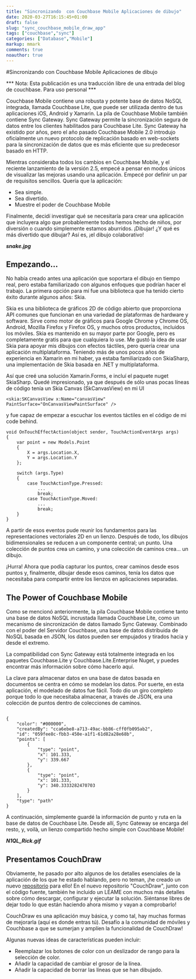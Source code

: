```yaml
---
title: "Sincronizando  con Couchbase Mobile Aplicaciones de dibujo"
date: 2020-03-27T16:15:45+01:00
draft: false
slug: "sync_couchbase_mobile_draw_app"
tags: ["couchbase","sync"]
categories: ["Database","Mobile"]
markup: mmark
comments: true 
noauthor: true 
---
```


#Sincronizando  con Couchbase Mobile Aplicaciones de dibujo
 
*** Nota: Esta publicación es una traducción libre de una entrada del blog de couchbase. Para uso personal ***

Couchbase Mobile contiene una robusta y potente base de datos NoSQL integrada, llamada Couchbase Lite, que puede ser utilizada dentro de tus aplicaciones iOS, Android y Xamarin. La pila de Couchbase Mobile también contiene Sync Gateway. Sync Gateway permite la sincronización segura de datos entre los clientes habilitados para Couchbase Lite. Sync Gateway ha existido por años, pero el año pasado Couchbase Mobile 2.0 introdujo oficialmente un nuevo protocolo de replicación basado en web-sockets para la sincronización de datos que es más eficiente que su predecesor basado en HTTP.

Mientras consideraba todos los cambios en Couchbase Mobile, y el reciente lanzamiento de la versión 2.5, empecé a pensar en modos únicos de visualizar las mejoras usando una aplicación. Empecé por definir un par de requisitos sencillos. Quería que la aplicación:

- Sea simple.
- Sea divertido.
- Muestre el poder de Couchbase Mobile

Finalmente, decidí investigar qué se necesitaría para crear una aplicación que incluyera algo que probablemente todos hemos hecho de niños, por diversión o cuando simplemente estamos aburridos. ¡Dibujar! ¿Y qué es más divertido que dibujar? Así es, ¡el dibujo colaborativo!

***snake.jpg***

## Empezando...
No había creado antes una aplicación que soportara el dibujo en tiempo real, pero estaba familiarizado con algunos enfoques que podrían hacer el trabajo.  La primera opción para mí fue una biblioteca que ha tenido cierto éxito durante algunos años: Skia.

Skia es una biblioteca de gráficos 2D de código abierto que proporciona API comunes que funcionan en una variedad de plataformas de hardware y software. Sirve como motor de gráficos para Google Chrome y Chrome OS, Android, Mozilla Firefox y Firefox OS, y muchos otros productos, incluidos los móviles. Skia es mantenido en su mayor parte por Google, pero es completamente gratis para que cualquiera lo use.
Me gustó la idea de usar Skia para apoyar mis dibujos con efectos táctiles, pero quería crear una aplicación multiplataforma. Teniendo más de unos pocos años de experiencia en Xamarin en mi haber, ya estaba familiarizado con SkiaSharp, una implementación de Skia basada en .NET y multiplataforma.

Así que creé una solución Xamarin.Forms, e incluí el paquete nuget SkiaSharp. Quedé impresionado, ya que después de sólo unas pocas líneas de código tenía un Skia Canvas (SkCanvasView) en mi UI

```
<skia:SKCanvasView x:Name="canvasView" PaintSurface="OnCanvasViewPaintSurface" />
```
y fue capaz de empezar a escuchar los eventos táctiles en el código de mi code behind.

```
void OnTouchEffectAction(object sender, TouchActionEventArgs args)
{
    var point = new Models.Point
    {
        X = args.Location.X,
        Y = args.Location.Y
    };

    switch (args.Type)
    {
        case TouchActionType.Pressed:
            ...
            break;
        case TouchActionType.Moved:
            ...
            break;
    }
}
```

A partir de esos eventos pude reunir los fundamentos para las representaciones vectoriales 2D en un lienzo. Después de todo, los dibujos bidimensionales se reducen a un componente central; un punto. Una colección de puntos crea un camino, y una colección de caminos crea... un dibujo.

¡Hurra! Ahora que podía capturar los puntos, crear caminos desde esos puntos y, finalmente, dibujar desde esos caminos, tenía los datos que necesitaba para compartir entre los lienzos en aplicaciones separadas.


## The Power of Couchbase Mobile
Como se mencionó anteriormente, la pila Couchbase Mobile contiene tanto una base de datos NoSQL incrustada llamada Couchbase Lite, como un mecanismo de sincronización de datos llamado Sync Gateway. Combinado con el poder del Servidor Couchbase, una base de datos distribuida de NoSQL basada en JSON, los datos pueden ser empujados y tirados hacia y desde el extremo.

La compatibilidad con Sync Gateway está totalmente integrada en los paquetes Couchbase.Lite y Couchbase.Lite.Enterprise Nuget, y puedes encontrar más información sobre cómo hacerlo aquí.

La clave para almacenar datos en una base de datos basada en documentos se centra en cómo se modelan los datos. Por suerte, en esta aplicación, el modelado de datos fue fácil. Todo dio un giro completo porque todo lo que necesitaba almacenar, a través de JSON, era una colección de puntos dentro de colecciones de caminos.

```

{
    "color": "#000000",
    "createdBy": "cca6ebe8-a713-49ac-bb86-cff0fb095ab2",
    "id": "059fee8c-fbb3-450e-a1f1-61d82a28e68b",
    "points": [
        {
            "type": "point",
            "x": 101.333,
            "y": 339.667
        },
        {
            "type": "point",
            "x": 101.333,
            "y": 340.3333282470703
        }
    ],
    "type": "path"
}

```

A continuación, simplemente guardé la información de punto y ruta en la base de datos de Couchbase Lite. Desde allí, Sync Gateway se encarga del resto, y, voilà, un lienzo compartido hecho simple con Couchbase Mobile!

***N1QL_Rick.gif***

## Presentamos CouchDraw

Obviamente, he pasado por alto algunos de los detalles esenciales de la aplicación de los que he estado hablando, pero no teman, ¡he creado un nuevo [repositorio](https://github.com/couchbaselabs/CouchDraw) para ello! En el nuevo repositorio "CouchDraw", junto con el código fuente, también he incluido un LÉAME con muchos más detalles sobre cómo descargar, configurar y ejecutar la solución. Siéntanse libres de dejar todo lo que están haciendo ahora mismo y vayan a comprobarlo!

CouchDraw es una aplicación muy básica, y como tal, hay muchas formas de mejorarla (aquí es donde entras tú). Desafío a la comunidad de móviles y Couchbase a que se sumerjan y amplíen la funcionalidad de CouchDraw!

Algunas nuevas ideas de características pueden incluir:

- Reemplazar los botones de color con un deslizador de rango para la selección de color.
- Añadir la capacidad de cambiar el grosor de la línea.
- Añadir la capacidad de borrar las líneas que se han dibujado.

